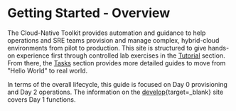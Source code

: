 # Getting Started - Overview

The Cloud-Native Toolkit provides automation and guidance to help operations and SRE teams provision and manage complex, hybrid-cloud environments from pilot to production. This site is structured to give hands-on experience first through controlled lab exercises in the [Tutorial](../tutorials/overview.md) section. From there, the [Tasks](../tasks/overview.md) section provides more detailed guides to move from "Hello World" to real world.

In terms of the overall lifecycle, this guide is focused on Day 0 provisioning and Day 2 operations. The information on the [develop](https://develop.cloudnativetoolkit.dev){target=_blank} site covers Day 1 functions.
